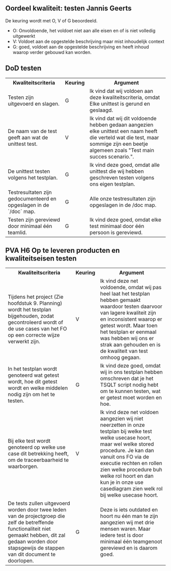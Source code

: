 ## Oordeel kwaliteit: testen Jannis Geerts
De keuring wordt met O, V of G beoordeeld.
- O: Onvoldoende, het voldoet niet aan alle eisen en of is niet volledig uitgewerkt
- V: Voldoet aan de opgestelde beschrijving maar mist inhoudelijk context
- G: goed, voldoet aan de opgestelde beschrijving en heeft inhoud waarop verder gebouwd kan worden.

## DoD testen
<table>
    <tr>
        <th>
            Kwaliteitscriteria
        </th>
        <th>
            Keuring
        </th>
        <th>
            Argument
        </th>
    </tr>
    <tr>
        <td>
            Testen zijn uitgevoerd en slagen.
        </td>
        <td>
            G
        </td>
        <td>
            Ik vind dat wij voldoen aan deze kwaliteitscriteria, omdat Elke unittest is gerund en geslaagd.
        </td>
    </tr>
    <tr>
        <td>
            De naam van de test geeft aan wat de unittest test.
        </td>
        <td>
            V
        </td>
        <td>
            Ik vind dat wij dit voldoende hebben gedaan aangezien elke unittest een naam heeft die verteld wat die test, maar sommige zijn een beetje algemeen zoals "Test main succes scenario.".
        </td>
    </tr>
    <tr>
        <td>
            De unittest testen volgens het testplan.
        </td>
        <td>
            G
        </td>
        <td>
            Ik vind deze goed, omdat alle unittest die wij hebben geschreven testen volgens ons eigen testplan.
        </td>
    </tr>
    <tr>
        <td>
            Testresultaten zijn gedocumenteerd en opgeslagen in de `/doc` map.
        </td>
        <td>
            G
        </td>
        <td>
            Alle onze testresultaten zijn opgeslagen in de /doc map.
        </td>
    </tr>
    <tr>
        <td>
            Testen zijn gereviewd door minimaal één teamlid.
        </td>
        <td>
            G
        </td>
        <td>
            Ik vind deze goed, omdat elke test minimaal door één persoon is gereviewd.
        </td>
    </tr>
</table>

## PVA H6 Op te leveren producten en kwaliteitseisen testen
<table>
    <tr>
        <th>
            Kwaliteitscriteria
        </th>
        <th>
            Keuring
        </th>
        <th>
            Argument
        </th>
    </tr>
    <tr>
        <td>
            Tijdens het project (Zie hoofdstuk 9. Planning) wordt het testplan bijgehouden, zodat gecontroleerd wordt of de use cases van het FO op een correcte wijze verwerkt zijn.
        </td>
        <td>
            V
        </td>
        <td>
            Ik vind deze net voldoende, omdat wij pas heel laat het testplan hebben gemaakt waardoor testen daarvoor van lagere kwaliteit zijn en inconsistent waarop er getest wordt.
            Maar toen het testplan er eenmaal was hebben wij ons er strak aan gehouden en is de kwaliteit van test omhoog gegaan.
        </td>
    </tr>
    <tr>
        <td>
            In het testplan wordt genoteerd wat getest wordt, hoe dit getest wordt en welke middelen nodig zijn om het te testen.        </td>
        <td>
            G
        </td>
        <td>
            Ik vind deze goed, omdat wij in ons testplan hebben omschreven dat je het TSQLT script nodig hebt om te kunnen testen, wat er getest moet worden en hoe.
        </td>
    </tr>
    <tr>
        <td>
            Bij elke test wordt genoteerd op welke use case dit betrekking heeft, om de traceerbaarheid te waarborgen.
        </td>
        <td>
            V
        </td>
        <td>
            Ik vind deze net voldoen aangezien wij niet neerzetten in onze testplan bij welke test welke usecase hoort, maar wel welke stored procedure.
            Je kan dan vanuit ons FO via de executie rechten en rollen zien welke procedure buh welke rol hoort en dan kun je in onze use casediagram zien welk rol bij welke usecase hoort.
        </td>
    </tr>
    <tr>
        <td>
             De tests zullen uitgevoerd worden door twee leden van de projectgroep die zelf de betreffende functionaliteit niet gemaakt hebben, dit zal gedaan worden door stapsgewijs de stappen van dit document te doorlopen.
        </td>
        <td>
            G
        </td>
        <td>
            Deze is iets outdated en hoort nu één man te zijn aangezien wij met drie mensen waren.
            Maar iedere test is door minimaal één teamgenoot gereviewd en is daarom goed.
        </td>
    </tr>
</table>
